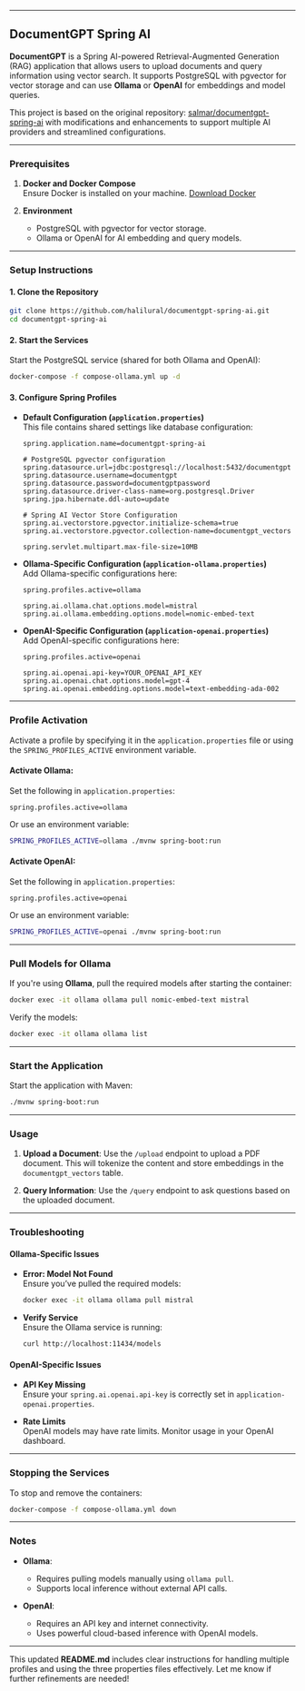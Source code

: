 
---

## DocumentGPT Spring AI

**DocumentGPT** is a Spring AI-powered Retrieval-Augmented Generation (RAG) application that allows users to upload documents and query information using vector search. It supports PostgreSQL with pgvector for vector storage and can use **Ollama** or **OpenAI** for embeddings and model queries.

This project is based on the original repository: [salmar/documentgpt-spring-ai](https://github.com/salmar/documentgpt-spring-ai) with modifications and enhancements to support multiple AI providers and streamlined configurations.

---

### Prerequisites

1. **Docker and Docker Compose**  
   Ensure Docker is installed on your machine. [Download Docker](https://www.docker.com/get-started)

2. **Environment**
    - PostgreSQL with pgvector for vector storage.
    - Ollama or OpenAI for AI embedding and query models.

---

### Setup Instructions

#### **1. Clone the Repository**
```bash
git clone https://github.com/halilural/documentgpt-spring-ai.git
cd documentgpt-spring-ai
```

#### **2. Start the Services**
Start the PostgreSQL service (shared for both Ollama and OpenAI):
```bash
docker-compose -f compose-ollama.yml up -d
```

#### **3. Configure Spring Profiles**

- **Default Configuration (`application.properties`)**  
  This file contains shared settings like database configuration:
  ```properties
  spring.application.name=documentgpt-spring-ai

  # PostgreSQL pgvector configuration
  spring.datasource.url=jdbc:postgresql://localhost:5432/documentgpt
  spring.datasource.username=documentgpt
  spring.datasource.password=documentgptpassword
  spring.datasource.driver-class-name=org.postgresql.Driver
  spring.jpa.hibernate.ddl-auto=update

  # Spring AI Vector Store Configuration
  spring.ai.vectorstore.pgvector.initialize-schema=true
  spring.ai.vectorstore.pgvector.collection-name=documentgpt_vectors

  spring.servlet.multipart.max-file-size=10MB
  ```

- **Ollama-Specific Configuration (`application-ollama.properties`)**  
  Add Ollama-specific configurations here:
  ```properties
  spring.profiles.active=ollama

  spring.ai.ollama.chat.options.model=mistral
  spring.ai.ollama.embedding.options.model=nomic-embed-text
  ```

- **OpenAI-Specific Configuration (`application-openai.properties`)**  
  Add OpenAI-specific configurations here:
  ```properties
  spring.profiles.active=openai

  spring.ai.openai.api-key=YOUR_OPENAI_API_KEY
  spring.ai.openai.chat.options.model=gpt-4
  spring.ai.openai.embedding.options.model=text-embedding-ada-002
  ```

---

### Profile Activation

Activate a profile by specifying it in the `application.properties` file or using the `SPRING_PROFILES_ACTIVE` environment variable.

#### **Activate Ollama**:
Set the following in `application.properties`:
```properties
spring.profiles.active=ollama
```

Or use an environment variable:
```bash
SPRING_PROFILES_ACTIVE=ollama ./mvnw spring-boot:run
```

#### **Activate OpenAI**:
Set the following in `application.properties`:
```properties
spring.profiles.active=openai
```

Or use an environment variable:
```bash
SPRING_PROFILES_ACTIVE=openai ./mvnw spring-boot:run
```

---

### Pull Models for Ollama

If you're using **Ollama**, pull the required models after starting the container:
```bash
docker exec -it ollama ollama pull nomic-embed-text mistral
```

Verify the models:
```bash
docker exec -it ollama ollama list
```

---

### Start the Application

Start the application with Maven:
```bash
./mvnw spring-boot:run
```

---

### Usage

1. **Upload a Document**:
   Use the `/upload` endpoint to upload a PDF document. This will tokenize the content and store embeddings in the `documentgpt_vectors` table.

2. **Query Information**:
   Use the `/query` endpoint to ask questions based on the uploaded document.

---

### Troubleshooting

#### **Ollama-Specific Issues**
- **Error: Model Not Found**  
  Ensure you’ve pulled the required models:
  ```bash
  docker exec -it ollama ollama pull mistral
  ```

- **Verify Service**  
  Ensure the Ollama service is running:
  ```bash
  curl http://localhost:11434/models
  ```

#### **OpenAI-Specific Issues**
- **API Key Missing**  
  Ensure your `spring.ai.openai.api-key` is correctly set in `application-openai.properties`.

- **Rate Limits**  
  OpenAI models may have rate limits. Monitor usage in your OpenAI dashboard.

---

### Stopping the Services

To stop and remove the containers:
```bash
docker-compose -f compose-ollama.yml down
```

---

### Notes

- **Ollama**:
    - Requires pulling models manually using `ollama pull`.
    - Supports local inference without external API calls.

- **OpenAI**:
    - Requires an API key and internet connectivity.
    - Uses powerful cloud-based inference with OpenAI models.

---

This updated **README.md** includes clear instructions for handling multiple profiles and using the three properties files effectively. Let me know if further refinements are needed!